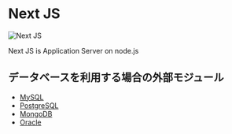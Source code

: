 # Next JS

<img src="http://www.nextjs.net/wp-content/themes/wp.vicuna/skins/style-mono/images/common/logo.png" alt="Next JS" style="border:0" />

Next JS is Application Server on node.js

## データベースを利用する場合の外部モジュール

* [MySQL](https://github.com/felixge/node-mysql)
* [PostgreSQL](https://github.com/brianc/node-postgres)
* [MongoDB](https://github.com/christkv/node-mongodb-native)
* [Oracle](https://github.com/mariano/node-db-oracle)

